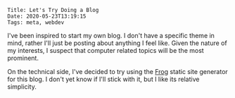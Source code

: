     Title: Let's Try Doing a Blog
    Date: 2020-05-23T13:19:15
    Tags: meta, webdev

I've been inspired to start my own blog. I don't have a specific theme in mind, rather I'll just be posting about anything I feel like. Given the nature of my interests, I suspect that computer related topics will be the most prominent.

<!-- more -->

On the technical side, I've decided to try using the [Frog](https://github.com/greghendershott/frog) static site generator for this blog. I don't yet know if I'll stick with it, but I like its relative simplicity. 